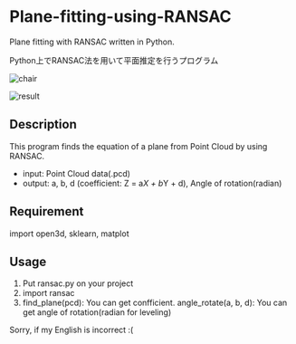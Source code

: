 # Plane-fitting-using-RANSAC
Plane fitting with RANSAC written in Python.

Python上でRANSAC法を用いて平面推定を行うプログラム

![chair](https://user-images.githubusercontent.com/48345625/64425417-9d340b80-d0e6-11e9-8326-c430668e06b3.png)

![result](https://user-images.githubusercontent.com/48345625/64425465-b472f900-d0e6-11e9-9d7e-1461562c5df6.png)

## Description
This program finds the equation of a plane from Point Cloud by using RANSAC.

* input: Point Cloud data(.pcd)
* output: a, b, d (coefficient: Z = a*X + b*Y + d), Angle of rotation(radian)

## Requirement
import open3d, sklearn, matplot

## Usage
1. Put ransac.py on your project 
2. import ransac
3. find_plane(pcd): You can get confficient. angle_rotate(a, b, d): You can get angle of rotation(radian for leveling)

Sorry, if my English is incorrect :(
